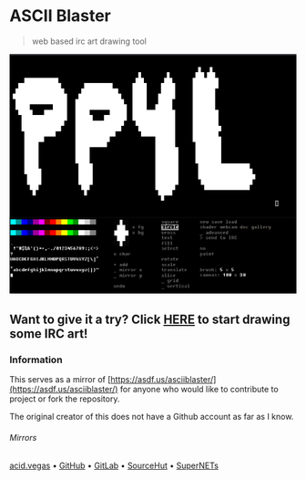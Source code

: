 # ASCII Blaster
> web based irc art drawing tool

![](.screens/preview.png)

## Want to give it a try? Click [HERE]() to start drawing some IRC art!

### Information
This serves as a mirror of [https://asdf.us/asciiblaster/](https://asdf.us/asciiblaster/) for anyone who would like to contribute to project or fork the repository.

The original creator of this does not have a Github account as far as I know.

###### Mirrors
[acid.vegas](https://git.acid.vegas/asciiblaster) • [GitHub](https://github.com/ircart/asciiblaster) • [GitLab](https://gitlab.com/ircart/asciiblaster) • [SourceHut](https://git.sr.ht/~acidvegas/asciiblaster) • [SuperNETs](https://git.supernets.org/ircart/asciiblaster)